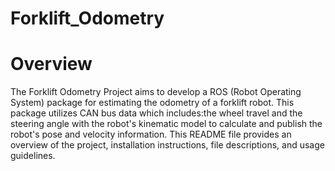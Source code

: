 # Forklift_Odometry

# Overview
The Forklift Odometry Project aims to develop a ROS (Robot Operating System) package for estimating the odometry of a forklift robot. This package utilizes CAN bus data which includes:the wheel travel and the steering angle with the robot's kinematic model to calculate and publish the robot's pose and velocity information. This README file provides an overview of the project, installation instructions, file descriptions, and usage guidelines.



